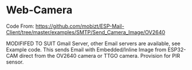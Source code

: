# Web-Camera
Code From: https://github.com/mobizt/ESP-Mail-Client/tree/master/examples/SMTP/Send_Camera_Image/OV2640

 MODIFIFED TO SUIT Gmail Server, other Email servers are available, see Example code.
 This sends Email with Embedded/Inline Image from ESP32-CAM direct from the OV2640 camera
 or TTGO camera. Provision for PIR sensor.
